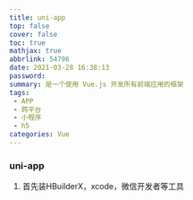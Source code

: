 ```yaml
---
title: uni-app
top: false
cover: false
toc: true
mathjax: true
abbrlink: 54796
date: 2021-03-28 16:38:13
password:
summary: 是一个使用 Vue.js 开发所有前端应用的框架
tags:
 - APP
 - 跨平台
 - 小程序
 - h5
categories: Vue
---
```


### uni-app

1. 首先装HBuilderX，xcode，微信开发者等工具